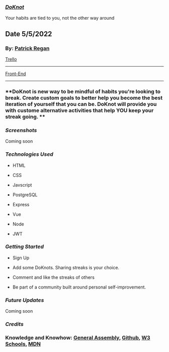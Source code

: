 ### [ **_DoKnot_**](https://neighbourhood-front.herokuapp.com/)

Your habits are tied to you, not the other way around


## Date 5/5/2022

### By: [Patrick Regan](https://github.com/pregan23)

[Trello](https://trello.com/b/mMRXbVPx/doknots)

---

[Front-End](https://github.com/pregan23/DoKnotsFront)

---

### **DoKnot is new way to be mindful of habits you're looking to break.  Create custom goals to better help you become the best iteration of yourself that you can be. DoKnot will provide you with custome alternative activities that help YOU keep your streak going. **

### **_Screenshots_**

Coming soon


### **_Technologies Used_**

- HTML

- CSS

- Javscript

- PostgreSQL

- Express

- Vue

- Node

- JWT



### **_Getting Started_**

- Sign Up

- Add some DoKnots.  Sharing streaks is your choice.

- Comment and like the streaks of others

- Be part of a community built around personal self-improvement.

### **_Future Updates_**

Coming soon


### **_Credits_**





### **Knowledge and Knowhow**: [General Assembly](https://generalassemb.ly/), [Github](https://github.com/), [W3 Schools](https://www.w3schools.com/), [MDN](https://developer.mozilla.org/en-US/)

